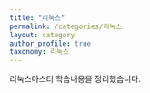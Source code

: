 ```yaml
---
title: "리눅스"
permalink: /categories/리눅스
layout: category
author_profile: true
taxonomy: 리눅스
---
```


리눅스마스터 학습내용을 정리했습니다.
